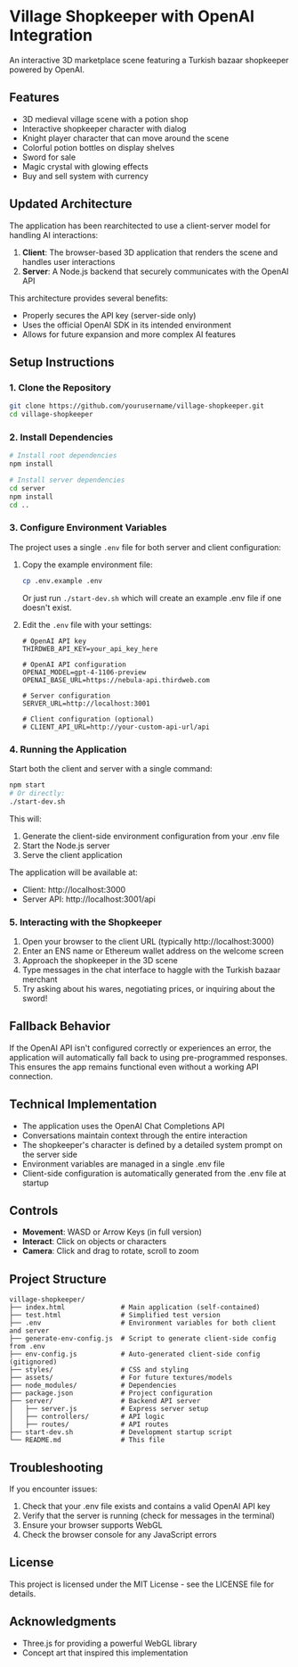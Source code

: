 # Village Shopkeeper with OpenAI Integration

An interactive 3D marketplace scene featuring a Turkish bazaar shopkeeper powered by OpenAI.

## Features

- 3D medieval village scene with a potion shop
- Interactive shopkeeper character with dialog
- Knight player character that can move around the scene
- Colorful potion bottles on display shelves
- Sword for sale
- Magic crystal with glowing effects
- Buy and sell system with currency

## Updated Architecture

The application has been rearchitected to use a client-server model for handling AI interactions:

1. **Client**: The browser-based 3D application that renders the scene and handles user interactions
2. **Server**: A Node.js backend that securely communicates with the OpenAI API

This architecture provides several benefits:
- Properly secures the API key (server-side only)
- Uses the official OpenAI SDK in its intended environment
- Allows for future expansion and more complex AI features

## Setup Instructions

### 1. Clone the Repository

```bash
git clone https://github.com/yourusername/village-shopkeeper.git
cd village-shopkeeper
```

### 2. Install Dependencies

```bash
# Install root dependencies
npm install

# Install server dependencies
cd server
npm install
cd ..
```

### 3. Configure Environment Variables

The project uses a single `.env` file for both server and client configuration:

1. Copy the example environment file:
   ```bash
   cp .env.example .env
   ```
   
   Or just run `./start-dev.sh` which will create an example .env file if one doesn't exist.

2. Edit the `.env` file with your settings:
   ```
   # OpenAI API key
   THIRDWEB_API_KEY=your_api_key_here
   
   # OpenAI API configuration
   OPENAI_MODEL=gpt-4-1106-preview
   OPENAI_BASE_URL=https://nebula-api.thirdweb.com
   
   # Server configuration
   SERVER_URL=http://localhost:3001
   
   # Client configuration (optional)
   # CLIENT_API_URL=http://your-custom-api-url/api
   ```

### 4. Running the Application

Start both the client and server with a single command:

```bash
npm start
# Or directly:
./start-dev.sh
```

This will:
1. Generate the client-side environment configuration from your .env file
2. Start the Node.js server
3. Serve the client application

The application will be available at:
- Client: http://localhost:3000
- Server API: http://localhost:3001/api

### 5. Interacting with the Shopkeeper

1. Open your browser to the client URL (typically http://localhost:3000)
2. Enter an ENS name or Ethereum wallet address on the welcome screen
3. Approach the shopkeeper in the 3D scene
4. Type messages in the chat interface to haggle with the Turkish bazaar merchant
5. Try asking about his wares, negotiating prices, or inquiring about the sword!

## Fallback Behavior

If the OpenAI API isn't configured correctly or experiences an error, the application will automatically fall back to using pre-programmed responses. This ensures the app remains functional even without a working API connection.

## Technical Implementation

- The application uses the OpenAI Chat Completions API
- Conversations maintain context through the entire interaction
- The shopkeeper's character is defined by a detailed system prompt on the server side
- Environment variables are managed in a single .env file
- Client-side configuration is automatically generated from the .env file at startup

## Controls

- **Movement**: WASD or Arrow Keys (in full version)
- **Interact**: Click on objects or characters
- **Camera**: Click and drag to rotate, scroll to zoom

## Project Structure

```
village-shopkeeper/
├── index.html              # Main application (self-contained)
├── test.html               # Simplified test version
├── .env                    # Environment variables for both client and server
├── generate-env-config.js  # Script to generate client-side config from .env
├── env-config.js           # Auto-generated client-side config (gitignored)
├── styles/                 # CSS and styling
├── assets/                 # For future textures/models
├── node_modules/           # Dependencies
├── package.json            # Project configuration
├── server/                 # Backend API server
│   ├── server.js           # Express server setup
│   ├── controllers/        # API logic
│   ├── routes/             # API routes
├── start-dev.sh            # Development startup script
└── README.md               # This file
```

## Troubleshooting

If you encounter issues:
1. Check that your .env file exists and contains a valid OpenAI API key
2. Verify that the server is running (check for messages in the terminal)
3. Ensure your browser supports WebGL 
4. Check the browser console for any JavaScript errors

## License

This project is licensed under the MIT License - see the LICENSE file for details.

## Acknowledgments

- Three.js for providing a powerful WebGL library
- Concept art that inspired this implementation 